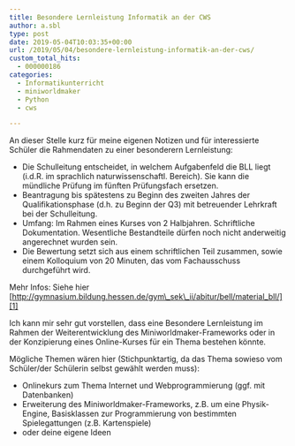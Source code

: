 ```yaml
---
title: Besondere Lernleistung Informatik an der CWS
author: a.sbl
type: post
date: 2019-05-04T10:03:35+00:00
url: /2019/05/04/besondere-lernleistung-informatik-an-der-cws/
custom_total_hits:
  - 000000186
categories:
  - Informatikunterricht
  - miniworldmaker
  - Python
  - cws

---
```

An dieser Stelle kurz für meine eigenen Notizen und für interessierte Schüler die Rahmendaten zu einer besonderern Lernleistung:

  * Die Schulleitung entscheidet, in welchem Aufgabenfeld die BLL liegt (i.d.R. im sprachlich naturwissenschaftl. Bereich). Sie kann die mündliche Prüfung im fünften Prüfungsfach ersetzen.
  * Beantragung bis spätestens zu Beginn des zweiten Jahres der Qualifikationsphase (d.h. zu Beginn der Q3) mit betreuender Lehrkraft bei der Schulleitung.
  * Umfang: Im Rahmen eines Kurses von 2 Halbjahren. Schriftliche Dokumentation. Wesentliche Bestandteile dürfen noch nicht anderweitig angerechnet wurden sein.
  * Die Bewertung setzt sich aus einem schriftlichen Teil zusammen, sowie einem Kolloquium von 20 Minuten, das vom Fachausschuss durchgeführt wird.

Mehr Infos: Siehe hier   
[http://gymnasium.bildung.hessen.de/gym\_sek\_ii/abitur/bell/material_bll/][1] 

Ich kann mir sehr gut vorstellen, dass eine Besondere Lernleistung im Rahmen der Weiterentwicklung des Miniworldmaker-Frameworks oder in der Konzipierung eines Online-Kurses für ein Thema bestehen könnte.

Mögliche Themen wären hier (Stichpunktartig, da das Thema sowieso vom Schüler/der Schülerin selbst gewählt werden muss):

  * Onlinekurs zum Thema Internet und Webprogrammierung (ggf. mit Datenbanken)
  * Erweiterung des Miniworldmaker-Frameworks, z.B. um eine Physik-Engine, Basisklassen zur Programmierung von bestimmten Spielegattungen (z.B. Kartenspiele)
  * oder deine eigene Ideen

 [1]: http://gymnasium.bildung.hessen.de/gym_sek_ii/abitur/bell/material_bll/